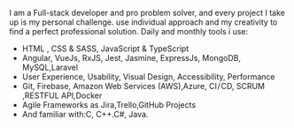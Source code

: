 I am a Full-stack developer and pro problem solver, and every project I take up is my personal challenge. use individual approach and my creativity to find a perfect professional solution.
Daily and monthly tools i use:
- HTML , CSS & SASS, JavaScript & TypeScript
- Angular, VueJs, RxJS, Jest, Jasmine, ExpressJs, MongoDB, MySQL,Laravel
- User Experience, Usability, Visual Design, Accessibility, Performance
- Git, Firebase, Amazon Web Services (AWS),Azure, CI / CD, SCRUM ,RESTFUL API,Docker
- Agile Frameworks as Jira,Trello,GitHub Projects
- And familiar with:C, C++.C#, Java.

